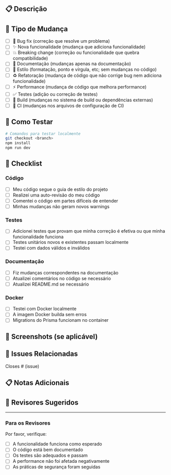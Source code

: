 ## 📋 Descrição

<!-- Descreva brevemente as mudanças implementadas -->

## 🔄 Tipo de Mudança

- [ ] 🐛 Bug fix (correção que resolve um problema)
- [ ] ✨ Nova funcionalidade (mudança que adiciona funcionalidade)
- [ ] 💥 Breaking change (correção ou funcionalidade que quebra compatibilidade)
- [ ] 📝 Documentação (mudanças apenas na documentação)
- [ ] 🎨 Estilo (formatação, ponto e vírgula, etc; sem mudanças no código)
- [ ] ♻️ Refatoração (mudança de código que não corrige bug nem adiciona funcionalidade)
- [ ] ⚡ Performance (mudança de código que melhora performance)
- [ ] ✅ Testes (adição ou correção de testes)
- [ ] 🔧 Build (mudanças no sistema de build ou dependências externas)
- [ ] 👷 CI (mudanças nos arquivos de configuração de CI)

## 🧪 Como Testar

<!-- Descreva como revisar e testar as mudanças -->

```bash
# Comandos para testar localmente
git checkout <branch>
npm install
npm run dev
```

## 📝 Checklist

### Código

- [ ] Meu código segue o guia de estilo do projeto
- [ ] Realizei uma auto-revisão do meu código
- [ ] Comentei o código em partes difíceis de entender
- [ ] Minhas mudanças não geram novos warnings

### Testes

- [ ] Adicionei testes que provam que minha correção é efetiva ou que minha funcionalidade funciona
- [ ] Testes unitários novos e existentes passam localmente
- [ ] Testei com dados válidos e inválidos

### Documentação

- [ ] Fiz mudanças correspondentes na documentação
- [ ] Atualizei comentários no código se necessário
- [ ] Atualizei README.md se necessário

### Docker

- [ ] Testei com Docker localmente
- [ ] A imagem Docker builda sem erros
- [ ] Migrations do Prisma funcionam no container

## 📸 Screenshots (se aplicável)

<!-- Adicione screenshots ou GIFs demonstrando as mudanças -->

## 🔗 Issues Relacionadas

<!-- Mencione issues que este PR resolve -->

Closes # (issue)

## 📋 Notas Adicionais

<!-- Qualquer informação adicional relevante para os revisores -->

## 👥 Revisores Sugeridos

<!-- @mencione pessoas específicas para revisar este PR -->

---

### Para os Revisores

Por favor, verifique:

- [ ] A funcionalidade funciona como esperado
- [ ] O código está bem documentado
- [ ] Os testes são adequados e passam
- [ ] A performance não foi afetada negativamente
- [ ] As práticas de segurança foram seguidas
